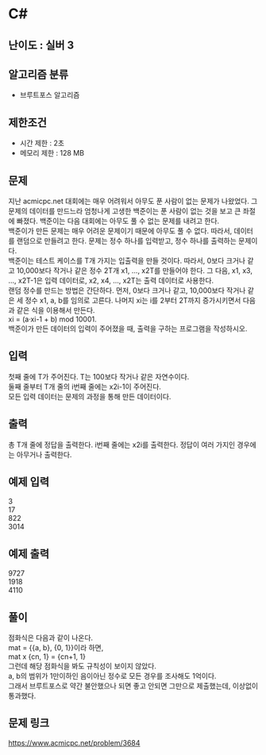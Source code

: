 # C#

## 난이도 : 실버 3

## 알고리즘 분류
  - 브루트포스 알고리즘

## 제한조건
  - 시간 제한 : 2초
  - 메모리 제한 : 128 MB

## 문제
지난 acmicpc.net 대회에는 매우 어려워서 아무도 푼 사람이 없는 문제가 나왔었다. 그 문제의 데이터를 만드느라 엄청나게 고생한 백준이는 푼 사람이 없는 것을 보고 큰 좌절에 빠졌다. 백준이는 다음 대회에는 아무도 풀 수 없는 문제를 내려고 한다.<br/>
백준이가 만든 문제는 매우 어려운 문제이기 때문에 아무도 풀 수 없다. 따라서, 데이터를 랜덤으로 만들려고 한다. 문제는 정수 하나를 입력받고, 정수 하나를 출력하는 문제이다.<br/>
백준이는 테스트 케이스를 T개 가지는 입출력을 만들 것이다. 따라서, 0보다 크거나 같고 10,000보다 작거나 같은 정수 2T개 x1, ..., x2T를 만들어야 한다. 그 다음, x1, x3, ..., x2T-1은 입력 데이터로, x2, x4, ..., x2T는 출력 데이터로 사용한다.<br/>
랜덤 정수를 만드는 방법은 간단하다. 먼저, 0보다 크거나 같고, 10,000보다 작거나 같은 세 정수 x1, a, b를 임의로 고른다. 나머지 xi는 i를 2부터 2T까지 증가시키면서 다음과 같은 식을 이용해서 만든다.<br/>
xi = (a·xi-1 + b) mod 10001.<br/>
백준이가 만든 데이터의 입력이 주어졌을 때, 출력을 구하는 프로그램을 작성하시오.<br/>


## 입력
첫째 줄에 T가 주어진다. T는 100보다 작거나 같은 자연수이다.<br/>
둘째 줄부터 T개 줄의 i번째 줄에는 x2i-1이 주어진다.<br/>
모든 입력 데이터는 문제의 과정을 통해 만든 데이터이다.<br/>


## 출력
총 T개 줄에 정답을 출력한다. i번째 줄에는 x2i를 출력한다. 정답이 여러 가지인 경우에는 아무거나 출력한다.<br/>


## 예제 입력
3<br/>
17<br/>
822<br/>
3014<br/>


## 예제 출력
9727<br/>
1918<br/>
4110<br/>


## 풀이
점화식은 다음과 같이 나온다.<br/>
mat = {{a, b}, {0, 1}}이라 하면,<br/>
mat x {cn, 1} = {cn+1, 1}<br/>
그런데 해당 점화식을 봐도 규칙성이 보이지 않았다.<br/>
a, b의 범위가 1만이하인 음이아닌 정수로 모든 경우를 조사해도 1억이다.<br/>
그래서 브루트포스로 약간 불안했으나 되면 좋고 안되면 그만으로 제출했는데, 이상없이 통과했다.<br/>


## 문제 링크
https://www.acmicpc.net/problem/3684